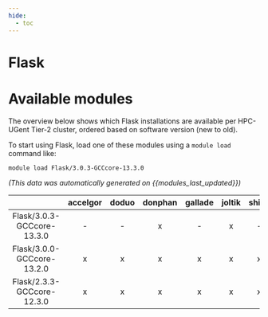 ```yaml
---
hide:
  - toc
---
```


Flask
=====

# Available modules


The overview below shows which Flask installations are available per HPC-UGent Tier-2 cluster, ordered based on software version (new to old).

To start using Flask, load one of these modules using a `module load` command like:

```shell
module load Flask/3.0.3-GCCcore-13.3.0
```

*(This data was automatically generated on {{modules_last_updated}})*  

| |accelgor|doduo|donphan|gallade|joltik|shinx|
| :---: | :---: | :---: | :---: | :---: | :---: | :---: |
|Flask/3.0.3-GCCcore-13.3.0|-|-|x|-|x|-|
|Flask/3.0.0-GCCcore-13.2.0|x|x|x|x|x|x|
|Flask/2.3.3-GCCcore-12.3.0|x|x|x|x|x|x|
